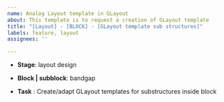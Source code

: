 ```yaml
---
name: Analog Layout template in GLayout
about: This template is to request a creation of GLayout template
title: "[Layout] - [BLOCK] - [GLayout template sub structures]"
labels: feature, layout
assignees: ''

---
```


- **Stage**: layout design

- **Block | subblock**: bandgap

- **Task** : Create/adapt GLayout templates for substructures inside block
